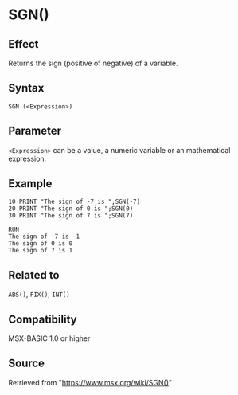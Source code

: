 # SGN()

## Effect

Returns the sign (positive of negative) of a variable.

## Syntax

`SGN (<Expression>)`

## Parameter

`<Expression>` can be a value, a numeric variable or an mathematical expression.

## Example

```basic
10 PRINT "The sign of -7 is ";SGN(-7)
20 PRINT "The sign of 0 is ";SGN(0)
30 PRINT "The sign of 7 is ";SGN(7)
 
RUN
The sign of -7 is -1
The sign of 0 is 0
The sign of 7 is 1
```

## Related to

`ABS()`, `FIX()`, `INT()`

## Compatibility

MSX-BASIC 1.0 or higher

## Source

Retrieved from "https://www.msx.org/wiki/SGN()"
